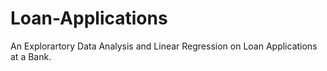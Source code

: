 # Loan-Applications
An Explorartory Data Analysis and Linear Regression on Loan Applications at a Bank.
